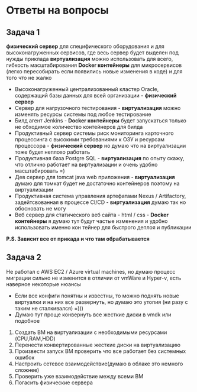 # Ответы на вопросы

## Задача 1

**физический сервер** для специфического оборудования и для высоконагруженных сервисов, где весь сервер будет выделен под нужды приклада
**виртуализация** можно использовать для всего, гибкость масштабирования
**Docker контейнеры** для микросервисов (легко пересобирать если появились новые изменения в коде) и для того что не жалко

* Высоконагруженный централизованный кластер Oracle, содержащий базы данных для всей организации -  **физический сервер** 
* Сервер для нагрузочного тестирования - **виртуализация** можно изменять ресурсы системы под любое тестирование
* Билд агент Jenkins - **Docker контейнеры** будет запускаться только не обходимое количество контейнеров для билда
* Продуктивный сервер системы риск мониторинга карточного процессинга с высокими требованиями к ОЗУ и ресурсам процессора - **физический сервер** но думаю что на виртуализации тоже будет неплохо работать
* Продуктивная база Postgre SQL - **виртуализация** по опыту скажу, что отлично работает на виртуализации и очень удобно масштабировать =)
* Дев сервер для tomcat java web приложения -  **виртуализация** думаю для томкат будет не достаточно контейнеров поэтому на виртуализации
* Продуктивная система управления артефатами Nexus / Artifactory, задейтсвованная в процессе CI/CD - **виртуализация** думаю так но обосновать не могу
* Веб сервер для статического веб сайта - html / css  -  **Docker контейнеры**  я думаю тут будут частые изменения и удобно использовать именно кон
тейнер для быстрого деплоя и публикации

**P.S. Зависит все от прикада и что там обрабатывается** 


## Задача 2

Не работал с  AWS ЕС2 / Azure virtual machines, но думаю процесс миграции сильно не изменится в отличии от vmWare и Hyper-v, есть наверное некоторые нюансы
* Если все конфиги понятны и известны, то можно поднять новые виртуалки и на них все развернуть, но думаю это утопия (ни разу с таким не сталкивался) =)))
* Думаю тут проще конвернуть все жесткие диски в vmdk или подобное
1. Создать ВМ на виртуализации с необходимыми ресурсами (CPU,RAM,HDD)
2. Перенести конвертированные жесткие диски на виртуализацию
3. Произвести запуск ВМ проверить что все работает без системных ошибок
4. Настроить сетевое взаимодействие(думаю в облаке это немного сложнее)
5. Проверить уже взаимодействие между всеми ВМ
6. Погасить физические сервера
 

